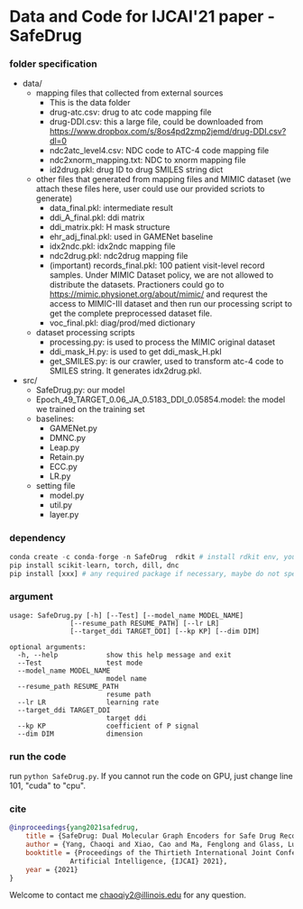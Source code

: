 # Data and Code for IJCAI'21 paper - SafeDrug

### folder specification
- data/
    - mapping files that collected from external sources
        - This is the data folder
        - drug-atc.csv: drug to atc code mapping file
        - drug-DDI.csv: this a large file, could be downloaded from https://www.dropbox.com/s/8os4pd2zmp2jemd/drug-DDI.csv?dl=0
        - ndc2atc_level4.csv: NDC code to ATC-4 code mapping file
        - ndc2xnorm_mapping.txt: NDC to xnorm mapping file
        - id2drug.pkl: drug ID to drug SMILES string dict
    - other files that generated from mapping files and MIMIC dataset (we attach these files here, user could use our provided scriots to generate)
        - data_final.pkl: intermediate result
        - ddi_A_final.pkl: ddi matrix
        - ddi_matrix.pkl: H mask structure
        - ehr_adj_final.pkl: used in GAMENet baseline
        - idx2ndc.pkl: idx2ndc mapping file
        - ndc2drug.pkl: ndc2drug mapping file
        - (important) records_final.pkl: 100 patient visit-level record samples. Under MIMIC Dataset policy, we are not allowed to distribute the datasets. Practioners could go to https://mimic.physionet.org/about/mimic/ and requrest the access to MIMIC-III dataset and then run our processing script to get the complete preprocessed dataset file.
        - voc_final.pkl: diag/prod/med dictionary
    - dataset processing scripts
        - processing.py: is used to process the MIMIC original dataset
        - ddi_mask_H.py: is used to get ddi_mask_H.pkl
        - get_SMILES.py: is our crawler, used to transform atc-4 code to SMILES string. It generates idx2drug.pkl.
- src/
    - SafeDrug.py: our model
    - Epoch_49_TARGET_0.06_JA_0.5183_DDI_0.05854.model: the model we trained on the training set
    - baselines:
        - GAMENet.py
        - DMNC.py
        - Leap.py
        - Retain.py
        - ECC.py
        - LR.py
    - setting file
        - model.py
        - util.py
        - layer.py

### dependency
```python
conda create -c conda-forge -n SafeDrug  rdkit # install rdkit env, you can change "SafeDrug" to [Your own env name]
pip install scikit-learn, torch, dill, dnc
pip install [xxx] # any required package if necessary, maybe do not specify the version, the packages should be compatible with rdkit
```

### argument

    usage: SafeDrug.py [-h] [--Test] [--model_name MODEL_NAME]
                   [--resume_path RESUME_PATH] [--lr LR]
                   [--target_ddi TARGET_DDI] [--kp KP] [--dim DIM]

    optional arguments:
      -h, --help            show this help message and exit
      --Test                test mode
      --model_name MODEL_NAME
                            model name
      --resume_path RESUME_PATH
                            resume path
      --lr LR               learning rate
      --target_ddi TARGET_DDI
                            target ddi
      --kp KP               coefficient of P signal
      --dim DIM             dimension

### run the code
run ```python SafeDrug.py```. If you cannot run the code on GPU, just change line 101, "cuda" to "cpu".

### cite
```bibtex
@inproceedings{yang2021safedrug,
    title = {SafeDrug: Dual Molecular Graph Encoders for Safe Drug Recommendations},
    author = {Yang, Chaoqi and Xiao, Cao and Ma, Fenglong and Glass, Lucas and Sun, Jimeng},
    booktitle = {Proceedings of the Thirtieth International Joint Conference on
               Artificial Intelligence, {IJCAI} 2021},
    year = {2021}
}
```

Welcome to contact me <chaoqiy2@illinois.edu> for any question.
